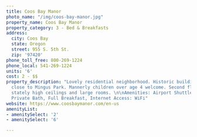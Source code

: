 ```yaml
---
title: Coos Bay Manor
photo_name: "/img/coos-bay-manor.jpg"
property_name: Coos Bay Manor
property_category: 3 - Bed & Breakfasts
address:
  city: Coos Bay
  state: Oregon
  street: 955 S. 5th St.
  zip: '97420'
phone_toll_free: 800-269-1224
phone_local: 541-269-1224
units: '6'
cost: 2 - $$
property_description: "Lovely residential neighborhood. Historic building and area,
  close to Mingus Park. Mannerly children over age 4 welcome. Second floor balcony,
  stately high ceilings and large rooms. \n\nAmenities: Airport Shuttle, Fireplace,
  Private Bath, Full Breakfast, Internet Access: WiFi"
website: https://www.coosbaymanor.com/en-us
amenityList:
- amenitySelect: '2'
- amenitySelect: '6'

---
```

